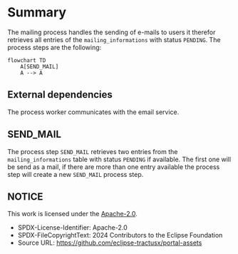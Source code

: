 # Summary

The mailing process handles the sending of e-mails to users it therefor retrieves all entries of the `mailing_informations` with status `PENDING`. The process steps are the following:

```mermaid
flowchart TD
    A[SEND_MAIL]
    A --> A
```

## External dependencies

The process worker communicates with the email service.

## SEND_MAIL

The process step `SEND_MAIL` retrieves two entries from the `mailing_informations` table with status `PENDING` if available. The first one will be send as a mail, if there are more than one entry available the process step will create a new `SEND_MAIL` process step.

## NOTICE

This work is licensed under the [Apache-2.0](https://www.apache.org/licenses/LICENSE-2.0).

- SPDX-License-Identifier: Apache-2.0
- SPDX-FileCopyrightText: 2024 Contributors to the Eclipse Foundation
- Source URL: https://github.com/eclipse-tractusx/portal-assets
